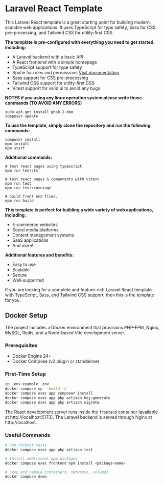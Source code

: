# Laravel React Template

This Laravel React template is a great starting point for building modern, scalable web applications. It uses TypeScript for type safety, Sass for CSS pre-processing, and Tailwind CSS for utility-first CSS.

**The template is pre-configured with everything you need to get started, including:**

- A Laravel backend with a basic API
- A React frontend with a simple homepage
- TypeScript support for type safety
- Spatie for roles and permissions [Visit documentation](https://spatie.be/docs/laravel-permission/v5/introduction)
- Sass support for CSS pre-processing
- Tailwind CSS support for utility-first CSS
- Vitest support for valid ui to avoid any bugs

**NOTES if you using any linux operation system please write those commands (TO AVOID ANY ERRORS)**
```shell
sudo apt-get install php8.2-dom
composer update
```

**To use the template, simply clone the repository and run the following commands:**
```shell
composer install
npm install
npm start
```

**Additional commands:**
```shell
# test react pages using typescript.
npm run test:ts

# test react pages & components with vitest
npm run test
npm run test:coverage

# build front end files.
npm run build
```

**This template is perfect for building a wide variety of web applications, including:**

- E-commerce websites
- Social media platforms
- Content management systems
- SaaS applications
- And more!

**Additional features and benefits:**

- Easy to use
- Scalable
- Secure
- Well-supported

If you are looking for a complete and feature-rich Laravel React template with TypeScript, Sass, and Tailwind CSS support, then this is the template for you.

## Docker Setup

The project includes a Docker environment that provisions PHP-FPM, Nginx, MySQL, Redis, and a Node-based Vite development server.

### Prerequisites

- Docker Engine 24+
- Docker Compose (v2 plugin or standalone)

### First-Time Setup

```bash
cp .env.example .env
docker compose up --build -d
docker compose exec app composer install
docker compose exec app php artisan key:generate
docker compose exec app php artisan migrate
```

The React development server runs inside the `frontend` container (available at http://localhost:5173). The Laravel backend is served through Nginx at http://localhost.

### Useful Commands

```bash
# Run PHPUnit tests
docker compose exec app php artisan test

# Install additional npm packages
docker compose exec frontend npm install <package-name>

# Stop and remove containers, networks, volumes
docker compose down
```
